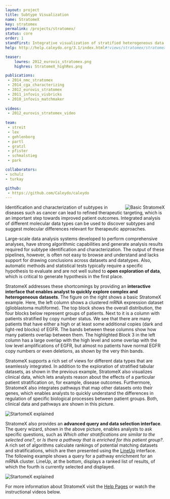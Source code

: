 ```yaml
---
layout: project
title: Subtype Visualization
name: StratomeX
key: stratomex
permalink: /projects/stratomex/
status: core
order: 1
standfirst: Integrative visualization of stratified heterogeneous data for subtype analysis.
help: http://help.caleydo.org/3.1/index.html#!views/stratomex/stratomex.md

teaser: 
    lowres: 2012_eurovis_stratomex.png
    highres: StratomeX_highRes.png

publications:
 - 2014_nmc_stratomex
 - 2014_cga_characterizing
 - 2012_eurovis_stratomex 
 - 2011_infovis_visbricks
 - 2010_infovis_matchmaker
 
videos: 
 - 2012_eurovis_stratomex_video
     
team:
 - streit 
 - lex
 - gehlenborg
 - partl
 - gratzl
 - pfister
 - schmalstieg
 - park

collaborators:
- schulz
- turkay

github:
 - https://github.com/Caleydo/caleydo
---
```


<img align="right" src="{{site.baseurl}}/assets/images/projects/stratomex_basic.png" alt="Basic StratomeX">

Identification and characterization of subtypes in diseases such as cancer can lead to refined therapeutic targeting, which is an important step towards improved patient outcomes. Integrated analysis of different molecular data types can be used to discover subtypes and suggest molecular differences relevant for therapeutic approaches.

Large-scale data analysis systems developed to perform comprehensive analyses, have strong algorithmic capabilities and generate analysis results required for subtype identification and characterization. The output of these pipelines, however, is often not easy to browse and understand and lacks support for drawing conclusions across datasets and datatypes. Also, automatic methods and statistical tests typically require a specific hypothesis to evaluate and are not well suited to **open exploration of data**, which is critical to generate hypothesis in the first place.  

StratomeX addresses these shortcomings by providing an **interactive interface that enables analyst to quickly explore complex and heterogeneous datasets**. The figure on the right shows a basic StratomeX example. Here, the left column shows a clustered mRNA expression dataset (glioblastoma multiforme). The top block shows the overall distribution, the four blocks below represent groups of patients. Next to it is a column with patients stratified by copy number status. We see that there are many patients that have either a high or at least some additional copies (dark and light-red blocks) of EGFR. The bands between these columns show how many patients overlap between them. The highlighted Block 3 in the left column has a large overlap with the high level and some overlap with the low level amplifications of EGFR, but almost no patients have normal EGFR copy numbers or even deletions, as shown by the very thin bands.  
 
StratomeX supports a rich set of views for different data types that are seamlessly integrated. In addition to the exploration of stratified tabular datasets, as shown in the previous example, StratomeX also visualizes clinical data, which lets analysts reason about the effects of a particular patient stratification on, for example, disease outcomes. Furthermore, StratomeX also integrates pathways that map other datasets onto their genes, which enables analysts to quickly understand the differences in regulation of specific biological processes between patient groups. Both, clinical data and pathways are shown in this picture. 
 
![StartomeX explained]({{site.baseurl}}/assets/images/projects/stratomex_explained.png) 


StratomeX also provides an **advanced query and data selection interface**. The query wizard, shown in the above picture, enables analysts to ask specific questions, such as *Which other stratifications are similar to the selected one?*, or *Is there a pathway that is enriched for this patient group?*. A rich set of algorithms calculate rankings of potential matching datasets and stratifications, which are then presented using the [LineUp]({{site.baseurl}}/projects/lineup/) interface. The following example shows a query for a pathway enrichment for an mRNA cluster. LineUp, at the bottom, displays a ranked list of results, of which the fourth is currently selected and displayed.  

![StartomeX explained]({{site.baseurl}}/assets/images/projects/stratomex_query.png) 


For more information about StratomeX visit the [Help Pages](http://help.caleydo.org/3.1/index.html#!views/stratomex/stratomex.md) or watch the instructional videos below. 
